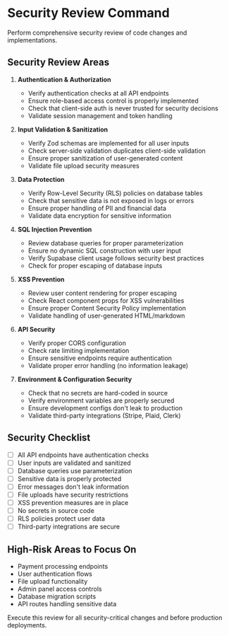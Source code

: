 # Security Review Command

Perform comprehensive security review of code changes and implementations.

## Security Review Areas

1. **Authentication & Authorization**
   - Verify authentication checks at all API endpoints
   - Ensure role-based access control is properly implemented
   - Check that client-side auth is never trusted for security decisions
   - Validate session management and token handling

2. **Input Validation & Sanitization**
   - Verify Zod schemas are implemented for all user inputs
   - Check server-side validation duplicates client-side validation
   - Ensure proper sanitization of user-generated content
   - Validate file upload security measures

3. **Data Protection**
   - Verify Row-Level Security (RLS) policies on database tables
   - Check that sensitive data is not exposed in logs or errors
   - Ensure proper handling of PII and financial data
   - Validate data encryption for sensitive information

4. **SQL Injection Prevention**
   - Review database queries for proper parameterization
   - Ensure no dynamic SQL construction with user input
   - Verify Supabase client usage follows security best practices
   - Check for proper escaping of database inputs

5. **XSS Prevention**
   - Review user content rendering for proper escaping
   - Check React component props for XSS vulnerabilities
   - Ensure proper Content Security Policy implementation
   - Validate handling of user-generated HTML/markdown

6. **API Security**
   - Verify proper CORS configuration
   - Check rate limiting implementation
   - Ensure sensitive endpoints require authentication
   - Validate proper error handling (no information leakage)

7. **Environment & Configuration Security**
   - Check that no secrets are hard-coded in source
   - Verify environment variables are properly secured
   - Ensure development configs don't leak to production
   - Validate third-party integrations (Stripe, Plaid, Clerk)

## Security Checklist

- [ ] All API endpoints have authentication checks
- [ ] User inputs are validated and sanitized
- [ ] Database queries use parameterization
- [ ] Sensitive data is properly protected
- [ ] Error messages don't leak information
- [ ] File uploads have security restrictions
- [ ] XSS prevention measures are in place
- [ ] No secrets in source code
- [ ] RLS policies protect user data
- [ ] Third-party integrations are secure

## High-Risk Areas to Focus On

- Payment processing endpoints
- User authentication flows  
- File upload functionality
- Admin panel access controls
- Database migration scripts
- API routes handling sensitive data

Execute this review for all security-critical changes and before production deployments.